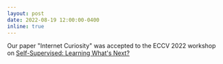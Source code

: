 ```yaml
---
layout: post
date: 2022-08-19 12:00:00-0400
inline: true
---
```


Our paper "Internet Curiosity" was accepted to the ECCV 2022 workshop on [Self-Supervised: Learning What's Next?][SSLWIN]

[SSLWIN]: https://sslwin.org/
